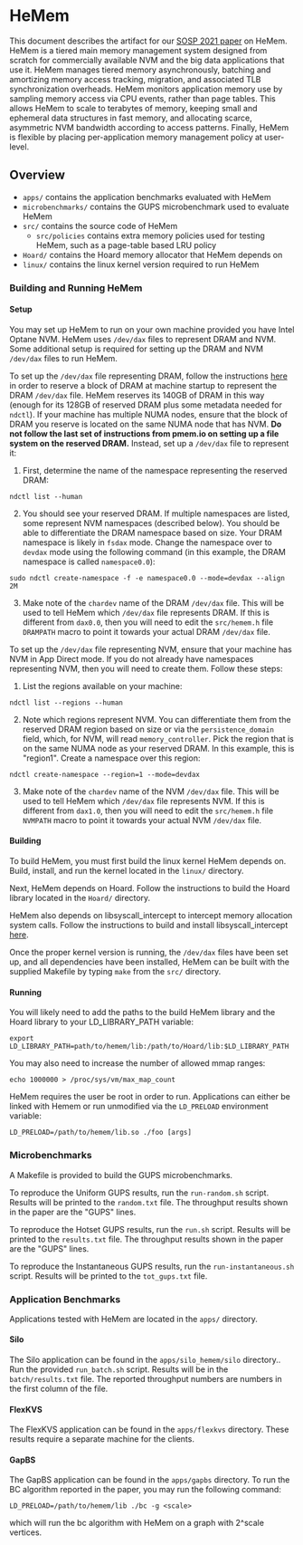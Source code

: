 # HeMem

This document describes the artifact for our [SOSP 2021 paper](https://dl.acm.org/doi/10.1145/3477132.3483550 "SOSP 2021 paper") on HeMem. HeMem is a tiered main memory management system designed from scratch for commercially available NVM and the big data applications that use it. HeMem manages tiered memory asynchronously, batching and amortizing memory access tracking, migration, and associated TLB synchronization overheads. HeMem monitors application memory use by sampling memory access via CPU events, rather than page tables. This allows HeMem to scale to terabytes of memory, keeping small and ephemeral data structures in fast memory, and allocating scarce, asymmetric NVM bandwidth according to access patterns. Finally, HeMem is flexible by placing per-application memory management policy at user-level.

## Overview

* `apps/` contains the application benchmarks evaluated with HeMem
* `microbenchmarks/` contains the GUPS microbenchmark used to evaluate HeMem
* `src/` contains the source code of HeMem
	* `src/policies` contains extra memory policies used for testing HeMem, such as a page-table based LRU policy
* `Hoard/` contains the Hoard memory allocator that HeMem depends on
* `linux/` contains the linux kernel version required to run HeMem

### Building and Running HeMem

#### Setup

You may set up HeMem to run on your own machine provided you have Intel Optane NVM. HeMem uses `/dev/dax` files to represent DRAM and NVM. Some additional setup is required for setting up the DRAM and NVM `/dev/dax` files to run HeMem.

To set up the `/dev/dax` file representing DRAM, follow the instructions [here](https://pmem.io/2016/02/22/pm-emulation.html "here") in order to reserve a block of DRAM at machine startup to represent the DRAM `/dev/dax` file. HeMem reserves its 140GB of DRAM in this way (enough for its 128GB of reserved DRAM plus some metadata needed for `ndctl`). If your machine has multiple NUMA nodes, ensure that the block of DRAM you reserve is located on the same NUMA node that has NVM. **Do not follow the last set of instructions from pmem.io on setting up a file system on the reserved DRAM.** Instead, set up a `/dev/dax` file to represent it:

1. First, determine the name of the namespace representing the reserved DRAM:

`ndctl list --human`

2. You should see your reserved DRAM. If multiple namespaces are listed, some represent NVM namespaces (described below). You should be able to differentiate the DRAM namespace based on size. Your DRAM namespace is likely in `fsdax` mode. Change the namespace over to `devdax` mode using the following command (in this example, the DRAM namespace is called `namespace0.0`):

`sudo ndctl create-namespace -f -e namespace0.0 --mode=devdax --align 2M`

3. Make note of the `chardev` name of the DRAM `/dev/dax` file. This will be used to tell HeMem which `/dev/dax` file represents DRAM. If this is different from `dax0.0`, then you will need to edit the `src/hemem.h` file `DRAMPATH` macro to point it towards your actual DRAM `/dev/dax` file.

To set up the `/dev/dax` file representing NVM, ensure that your machine has NVM in App Direct mode. If you do not already have namespaces representing NVM, then you will need to create them. Follow these steps:

1. List the regions available on your machine:

`ndctl list --regions --human`

2. Note which regions represent NVM. You can differentiate them from the reserved DRAM region based on size or via the `persistence_domain` field, which, for NVM, will read `memory_controller`. Pick the region that is on the same NUMA node as your reserved DRAM. In this example, this is "region1". Create a namespace over this region:

`ndctl create-namespace --region=1 --mode=devdax`

3. Make note of the `chardev` name of the NVM `/dev/dax` file. This will be used to tell HeMem which `/dev/dax` file represents NVM. If this is different from `dax1.0`, then you will need to edit the `src/hemem.h` file `NVMPATH` macro to point it towards your actual NVM `/dev/dax` file.


#### Building

To build HeMem, you must first build the linux kernel HeMem depends on. Build, install, and run the kernel located in the `linux/` directory.

Next, HeMem depends on Hoard. Follow the instructions to build the Hoard library located in the `Hoard/` directory.

HeMem also depends on libsyscall_intercept to intercept memory allocation system calls. Follow the instructions to build and install libsyscall_intercept [here](https://github.com/pmem/syscall_intercept).

Once the proper kernel version is running, the `/dev/dax` files have been set up, and all dependencies have been installed, HeMem can be built with the supplied Makefile by typing `make` from the `src/` directory.

#### Running

You will likely need to add the paths to the build HeMem library and the Hoard library to your LD_LIBRARY_PATH variable:

`export LD_LIBRARY_PATH=path/to/hemem/lib:/path/to/Hoard/lib:$LD_LIBRARY_PATH`

You may also need to increase the number of allowed mmap ranges:

`echo 1000000 > /proc/sys/vm/max_map_count`

HeMem requires the user be root in order to run. Applications can either be linked with Hemem or run unmodified via the `LD_PRELOAD` environment variable:

`LD_PRELOAD=/path/to/hemem/lib.so ./foo [args]`

### Microbenchmarks

A Makefile is provided to build the GUPS microbenchmarks.

To reproduce the Uniform GUPS results, run the `run-random.sh` script. Results will be printed to the `random.txt` file. The throughput results shown in the paper are the "GUPS" lines.

To reproduce the Hotset GUPS results, run the `run.sh` script. Results will be printed to the `results.txt` file. The throughput results shown in the paper are the "GUPS" lines.

To reproduce the Instantaneous GUPS results, run the `run-instantaneous.sh` script. Results will be printed to the `tot_gups.txt` file.

### Application Benchmarks

Applications tested with HeMem are located in the `apps/` directory.

#### Silo 

The Silo application can be found in the `apps/silo_hemem/silo` directory.. Run the provided `run_batch.sh` script. Results will be in the `batch/results.txt` file. The reported throughput numbers are numbers in the first column of the file.

#### FlexKVS

The FlexKVS application can be found in the `apps/flexkvs` directory. These results require a separate machine for the clients.

#### GapBS

The GapBS application can be found in the `apps/gapbs` directory. To run the BC algorithm reported in the paper, you may run the following command:

`LD_PRELOAD=/path/to/hemem/lib ./bc -g <scale>`

which will run the bc algorithm with HeMem on a graph with 2^scale vertices.

